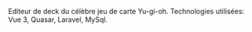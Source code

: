 Editeur de deck du célèbre jeu de carte Yu-gi-oh.
Technologies utilisées: Vue 3, Quasar, Laravel, MySql.
